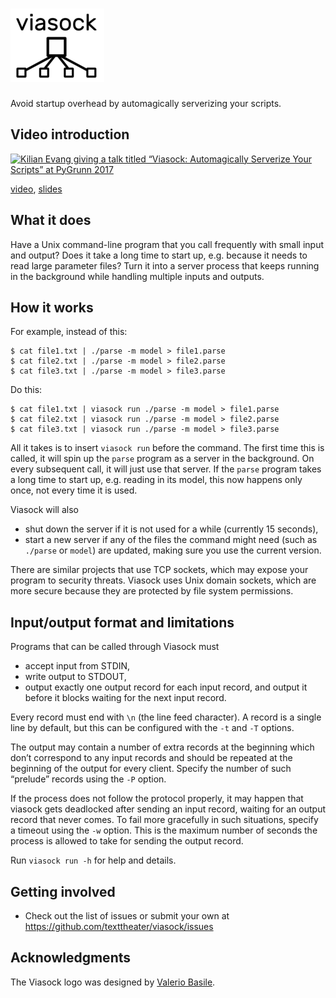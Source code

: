 ![Viasock logo](img/viasock_logo_150.png)
=========================================

Avoid startup overhead by automagically serverizing your scripts.

Video introduction
------------------

[![Kilian Evang giving a talk titled “Viasock: Automagically Serverize Your Scripts” at PyGrunn 2017](http://img.youtube.com/vi/sRQdiedyCA0/0.jpg)](https://www.youtube.com/watch?v=sRQdiedyCA0)

[video](https://www.youtube.com/watch?v=sRQdiedyCA0), [slides](https://texttheater.github.io/viasock-pygrunn2017)

What it does
------------

Have a Unix command-line program that you call frequently with small input and
output? Does it take a long time to start up, e.g. because it needs to read
large parameter files? Turn it into a server process that keeps running in the
background while handling multiple inputs and outputs.

How it works
------------

For example, instead of this:

    $ cat file1.txt | ./parse -m model > file1.parse
    $ cat file2.txt | ./parse -m model > file2.parse
    $ cat file3.txt | ./parse -m model > file3.parse

Do this:

    $ cat file1.txt | viasock run ./parse -m model > file1.parse
    $ cat file2.txt | viasock run ./parse -m model > file2.parse
    $ cat file3.txt | viasock run ./parse -m model > file3.parse

All it takes is to insert `viasock run` before the command. The first time this
is called, it will spin up the `parse` program as a server in the background.
On every subsequent call, it will just use that server. If the `parse`
program takes a long time to start up, e.g. reading in its model, this now
happens only once, not every time it is used.

Viasock will also

* shut down the server if it is not used for a while (currently 15 seconds),
* start a new server if any of the files the command might need (such as
  `./parse` or `model`) are updated, making sure you use the
  current version.

There are similar projects that use TCP sockets, which may expose your program
to security threats. Viasock uses Unix domain sockets, which are more secure
because they are protected by file system permissions.

Input/output format and limitations
-----------------------------------

Programs that can be called through Viasock must

* accept input from STDIN,
* write output to STDOUT,
* output exactly one output record for each input record, and output it before
  it blocks waiting for the next input record.

Every record must end with `\n` (the line feed character). A record is a single
line by default, but this can be configured with the `-t` and `-T` options.

The output may contain a number of extra records at the beginning which don’t
correspond to any input records and should be repeated at the beginning of the
output for every client. Specify the number of such “prelude” records using the
`-P` option.

If the process does not follow the protocol properly, it may happen that
viasock gets deadlocked after sending an input record, waiting for an output
record that never comes. To fail more gracefully in such situations, specify a
timeout using the `-w` option. This is the maximum number of seconds the
process is allowed to take for sending the output record.

Run `viasock run -h` for help and details.

Getting involved
----------------

* Check out the list of issues or submit your own at
  https://github.com/texttheater/viasock/issues

Acknowledgments
---------------

The Viasock logo was designed by [Valerio Basile](https://valeriobasile.github.io).

